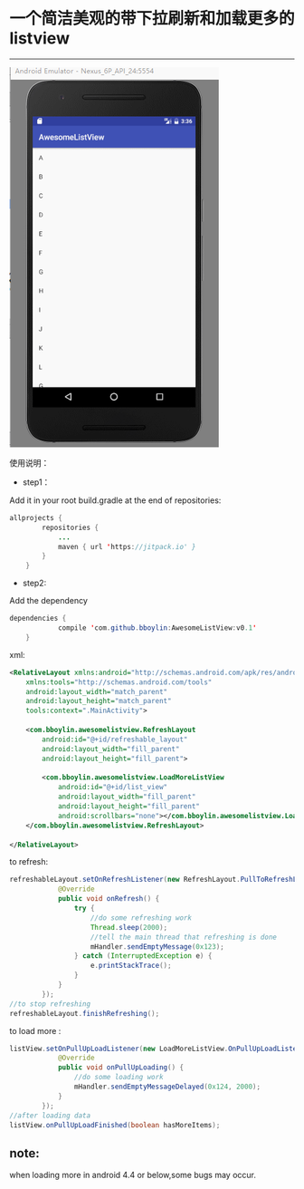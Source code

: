 # 一个简洁美观的带下拉刷新和加载更多的listview
---

![效果预览](./sample.gif)

使用说明：
* step1：

Add it in your root build.gradle at the end of repositories:
```java
allprojects {
		repositories {
			...
			maven { url 'https://jitpack.io' }
		}
	}
```

* step2:

Add the dependency
```java
dependencies {
	        compile 'com.github.bboylin:AwesomeListView:v0.1'
	}
```

xml:
```xml
<RelativeLayout xmlns:android="http://schemas.android.com/apk/res/android"
    xmlns:tools="http://schemas.android.com/tools"
    android:layout_width="match_parent"
    android:layout_height="match_parent"
    tools:context=".MainActivity">

    <com.bboylin.awesomelistview.RefreshLayout
        android:id="@+id/refreshable_layout"
        android:layout_width="fill_parent"
        android:layout_height="fill_parent">

        <com.bboylin.awesomelistview.LoadMoreListView
            android:id="@+id/list_view"
            android:layout_width="fill_parent"
            android:layout_height="fill_parent"
            android:scrollbars="none"></com.bboylin.awesomelistview.LoadMoreListView>
    </com.bboylin.awesomelistview.RefreshLayout>

</RelativeLayout>
```

to refresh:
```java
refreshableLayout.setOnRefreshListener(new RefreshLayout.PullToRefreshListener() {
            @Override
            public void onRefresh() {
                try {
                	//do some refreshing work
                    Thread.sleep(2000);
                    //tell the main thread that refreshing is done
                    mHandler.sendEmptyMessage(0x123);
                } catch (InterruptedException e) {
                    e.printStackTrace();
                }
            }
        });
//to stop refreshing
refreshableLayout.finishRefreshing();
```

to load more :
```java
listView.setOnPullUpLoadListener(new LoadMoreListView.OnPullUpLoadListener() {
            @Override
            public void onPullUpLoading() {
            	//do some loading work
            	mHandler.sendEmptyMessageDelayed(0x124, 2000);
            }
        });
//after loading data
listView.onPullUpLoadFinished(boolean hasMoreItems);
```

## note:
when loading more in android 4.4 or below,some bugs may occur.
